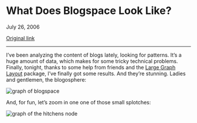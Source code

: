 What Does Blogspace Look Like?
==============================

July 26, 2006

[Original link](http://www.aaronsw.com/weblog/blogviz)

* * * * *

I’ve been analyzing the content of blogs lately, looking for patterns.
It’s a huge amount of data, which makes for some tricky technical
problems. Finally, tonight, thanks to some help from friends and the
[Large Graph Layout](http://lgl.sourceforge.net/) package, I’ve finally
got some results. And they’re stunning. Ladies and gentlemen, the
blogosphere:

![graph of blogspace](image1_blogviz)

And, for fun, let’s zoom in one one of those small splotches:

![graph of the hitchens node](image2_blogviz)

[image1_blogviz]: image1_blogviz.jpg
[image2_blogviz]: image2_blogviz.jpg